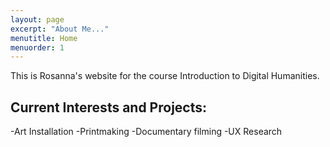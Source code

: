 ```yaml
---
layout: page
excerpt: "About Me..."
menutitle: Home
menuorder: 1
---
```

This is Rosanna's website for the course Introduction to Digital Humanities.

## Current Interests and Projects:
-Art Installation
-Printmaking
-Documentary filming
-UX Research
